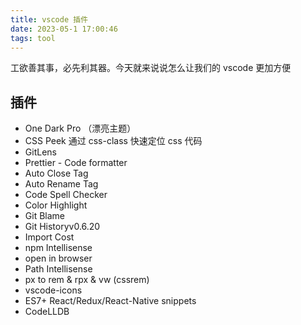 ```yaml
---
title: vscode 插件
date: 2023-05-1 17:00:46
tags: tool
---
```


工欲善其事，必先利其器。今天就来说说怎么让我们的 vscode 更加方便

## 插件

- One Dark Pro （漂亮主题）
- CSS Peek 通过 css-class 快速定位 css 代码
- GitLens
- Prettier - Code formatter
- Auto Close Tag
- Auto Rename Tag
- Code Spell Checker
- Color Highlight
- Git Blame
- Git Historyv0.6.20
- Import Cost
- npm Intellisense
- open in browser
- Path Intellisense
- px to rem & rpx & vw (cssrem)
- vscode-icons
- ES7+ React/Redux/React-Native snippets
- CodeLLDB
